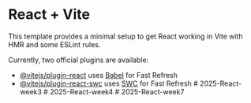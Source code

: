 # React + Vite

This template provides a minimal setup to get React working in Vite with HMR and some ESLint rules.

Currently, two official plugins are available:

- [@vitejs/plugin-react](https://github.com/vitejs/vite-plugin-react/blob/main/packages/plugin-react/README.md) uses [Babel](https://babeljs.io/) for Fast Refresh
- [@vitejs/plugin-react-swc](https://github.com/vitejs/vite-plugin-react-swc) uses [SWC](https://swc.rs/) for Fast Refresh
#   2 0 2 5 - R e a c t - w e e k 3  
 #   2 0 2 5 - R e a c t - w e e k 4  
 #   2 0 2 5 - R e a c t - w e e k 7  
 